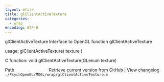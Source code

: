 ```yaml
---
layout: mfile
title: glClientActiveTexture
categories:
  - wrap
encoding: UTF-8
---
```


glClientActiveTexture  Interface to OpenGL function glClientActiveTexture

usage:  glClientActiveTexture( texture )

C function:  void glClientActiveTexture(GLenum texture)


<div class="code_header" style="text-align:right;">
  <span style="float:left;">Path&nbsp;&nbsp;</span> <span class="counter">Retrieve <a href=
  "https://raw.github.com/Psychtoolbox-3/Psychtoolbox-3/beta/./PsychOpenGL/MOGL/wrap/glClientActiveTexture.m">current version from GitHub</a> | View <a href=
  "https://github.com/Psychtoolbox-3/Psychtoolbox-3/commits/beta/./PsychOpenGL/MOGL/wrap/glClientActiveTexture.m">changelog</a></span>
</div>
<div class="code">
  <code>./PsychOpenGL/MOGL/wrap/glClientActiveTexture.m</code>
</div>

